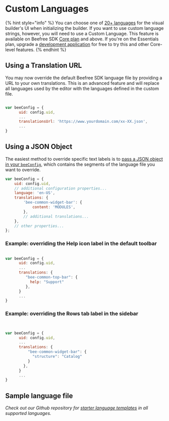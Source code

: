 # Custom Languages

{% hint style="info" %}
You can choose one of [20+ languages](../../getting-started/readme/installation/configuration-parameters/) for the visual builder's UI when initializing the builder. If you want to use custom language strings, however, you will need to use a Custom Language. This feature is available on Beefree SDK [Core plan](https://dam.beefree.io/pluginpricing) and above. If you're on the Essentials plan, upgrade a [development application](../../getting-started/readme/development-applications.md#development-applications) for free to try this and other Core-level features.
{% endhint %}

## Using a Translation URL

You may now override the default Beefree SDK language file by providing a URL to your own translations.  This is an advanced feature and will replace all languages used by the editor with the languages defined in the custom file.

```javascript

var beeConfig = {
      uid: config.uid,
      ...
      translationsUrl: 'https://www.yourdomain.com/xx-XX.json',
      ...
}

```

## Using a JSON Object

The easiest method to override specific text labels is to [pass a JSON object in your `beeConfig`](../../getting-started/readme/installation/configuration-parameters/#passing-configurations-to-beefree-sdk), which contains the segments of the language file you want to override.

```javascript
var beeConfig = {
    uid: config.uid,
    // additional configuration properties...
    language: 'en-US',
    translations: {
        'bee-common-widget-bar': {
            content: 'MODULES',
        },
        // additional translations...
    },
    // other properties...
};
```

### **Example: overriding the Help icon label in the default toolbar**

```javascript

var beeConfig = {
      uid: config.uid,
      ...
      translations: {
         "bee-common-top-bar": {
           help: "Support"
         },
      }
      ...
}

```

### **Example: overriding the Rows tab label in the sidebar**

```javascript


var beeConfig = {
      uid: config.uid,
      ...
      translations: {
          "bee-common-widget-bar": {
            "structure": "Catalog"
          }
        },
      }
      ...
}


```

## Sample language file <a href="#sample-language-file" id="sample-language-file"></a>

_Check out our Github repository for_ [_starter language templates_](https://dam.beefree.io/beecustomlanguages) _in all supported languages._
